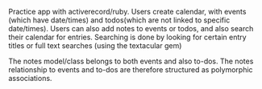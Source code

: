 Practice app with activerecord/ruby. Users create calendar, with events (which have date/times) and todos(which are not linked to specific date/times). Users can also add notes to events or todos, and also search their calendar for entries. Searching is done by looking for certain entry titles or full text searches (using the textacular gem)

The notes model/class belongs to both events and also to-dos. The notes relationship to events and to-dos are therefore structured as polymorphic associations.
